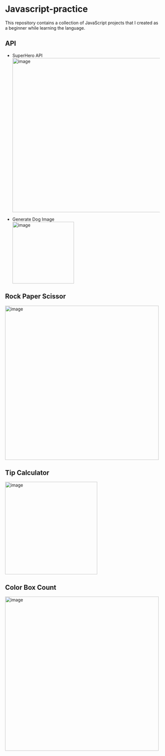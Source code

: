 # Javascript-practice
This repository contains a collection of JavaScript projects that I created as a beginner while learning the language.

## API
- SuperHero API <br>
  <img width="500" alt="image" src="https://github.com/NINAD-17/Javascript-practice/assets/94175390/a9dac4c8-0d70-4991-9ebf-fcdbb1a2aa41">
  
- Generate Dog Image <br>
  <img width="200" alt="image" src="https://github.com/NINAD-17/Javascript-practice/assets/94175390/992f4892-d840-49bf-97f9-3b5fb10eff76">


## Rock Paper Scissor
<img width="500" alt="image" src="https://github.com/NINAD-17/Javascript-practice/assets/94175390/e5fabc3e-83fd-4b90-a858-858b630bfc6d">


## Tip Calculator
<img width="300" alt="image" src="https://github.com/NINAD-17/Javascript-practice/assets/94175390/c65390b7-a15b-4b3d-b9d4-2e4f45348be1">


## Color Box Count
<img width="500" alt="image" src="https://github.com/NINAD-17/Javascript-practice/assets/94175390/d2e14b63-059d-4270-91d5-668e726e164a">


